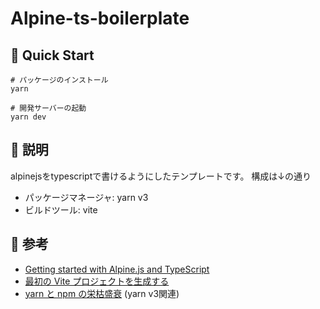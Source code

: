 # Alpine-ts-boilerplate

## 🚀 Quick Start
```shell
# パッケージのインストール
yarn

# 開発サーバーの起動
yarn dev
```

## 📝 説明
alpinejsをtypescriptで書けるようにしたテンプレートです。
構成は↓の通り
- パッケージマネージャ: yarn v3
- ビルドツール: vite

## 🔎 参考
- [Getting started with Alpine.js and TypeScript](https://dev.to/wtho/get-started-with-alpinejs-and-typescript-4dgf)
- [最初の Vite プロジェクトを生成する](https://ja.vitejs.dev/guide/#%E6%9C%80%E5%88%9D%E3%81%AE-vite-%E3%83%97%E3%83%AD%E3%82%B8%E3%82%A7%E3%82%AF%E3%83%88%E3%82%92%E7%94%9F%E6%88%90%E3%81%99%E3%82%8B)
- [yarn と npm の栄枯盛衰](https://blog.ikeryo1182.com/yarn-and-npm) (yarn v3関連)